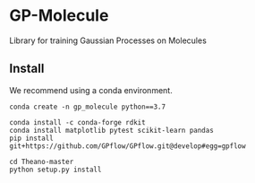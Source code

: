 # GP-Molecule
Library for training Gaussian Processes on Molecules

## Install

We recommend using a conda environment.

``conda create -n gp_molecule python==3.7``

```
conda install -c conda-forge rdkit
conda install matplotlib pytest scikit-learn pandas
pip install git+https://github.com/GPflow/GPflow.git@develop#egg=gpflow

cd Theano-master
python setup.py install
```

